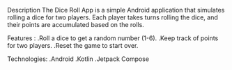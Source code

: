 Description
The Dice Roll App is a simple Android application that simulates rolling a dice for two players. 
Each player takes turns rolling the dice, and their points are accumulated based on the rolls.

Features :
.Roll a dice to get a random number (1-6).
.Keep track of points for two players.
.Reset the game to start over.


Technologies:
.Android
.Kotlin
.Jetpack Compose
